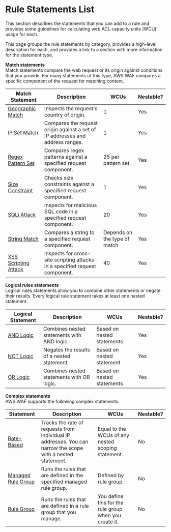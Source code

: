 # Rule Statements List<a name="waf-rule-statements-list"></a>

This section describes the statements that you can add to a rule and provides some guidelines for calculating web ACL capacity units \(WCU\) usage for each\. 

This page groups the rule statements by category, provides a high\-level description for each, and provides a link to a section with more information for the statement type\. 

**Match statements**  
Match statements compare the web request or its origin against conditions that you provide\. For many statements of this type, AWS WAF compares a specific component of the request for matching content\. 


| Match Statement | Description | WCUs | Nestable? | 
| --- | --- | --- | --- | 
| [Geographic Match](waf-rule-statement-type-geo-match.md) | Inspects the request's country of origin\.  | 1 | Yes | 
| [IP Set Match](waf-rule-statement-type-ipset-match.md) | Compares the request origin against a set of IP addresses and address ranges\.  | 1 | Yes | 
| [Regex Pattern Set](waf-rule-statement-type-regex-pattern-set-match.md) | Compares regex patterns against a specified request component\.  | 25 per pattern set | Yes | 
| [Size Constraint](waf-rule-statement-type-size-constraint-match.md) | Checks size constraints against a specified request component\.  | 1 | Yes | 
| [SQLi Attack](waf-rule-statement-type-sqli-match.md) | Inspects for malicious SQL code in a specified request component\.  | 20 | Yes | 
| [String Match](waf-rule-statement-type-string-match.md) | Compares a string to a specified request component\.  |  Depends on the type of match  | Yes | 
| [XSS Scripting Attack](waf-rule-statement-type-xss-match.md) | Inspects for cross\-site scripting attacks in a specified request component\.  | 40 | Yes | 

**Logical rules statements**  
Logical rules statements allow you to combine other statements or negate their results\. Every logical rule statement takes at least one nested statement\.


| Logical Statement  | Description | WCUs | Nestable? | 
| --- | --- | --- | --- | 
| [AND Logic](waf-rule-statement-type-and.md) | Combines nested statements with AND logic\. | Based on nested statements | Yes | 
| [NOT Logic](waf-rule-statement-type-not.md) | Negates the results of a nested statement\. | Based on nested statement | Yes | 
| [OR Logic](waf-rule-statement-type-or.md) | Combines nested statements with OR logic\. | Based on nested statements | Yes | 

**Complex statements**  
AWS WAF supports the following complex statements\. 


| Statement | Description | WCUs | Nestable? | 
| --- | --- | --- | --- | 
| [Rate\-Based](waf-rule-statement-type-rate-based.md) | Tracks the rate of requests from individual IP addresses\. You can narrow the scope with a nested statement\. | Equal to the WCUs of any nested scoping statement\.  | No | 
| [Managed Rule Group](waf-rule-statement-type-managed-rule-group.md) | Runs the rules that are defined in the specified managed rule group\.  | Defined by rule group\. | No | 
| [Rule Group](waf-rule-statement-type-rule-group.md) | Runs the rules that are defined in a rule group that you manage\.  | You define this for the rule group when you create it\. | No | 